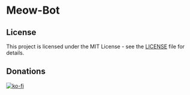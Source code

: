 # Meow-Bot

## License
This project is licensed under the MIT License - see the [LICENSE](LICENSE) file for details.

## Donations
[![ko-fi](https://ko-fi.com/img/githubbutton_sm.svg)](https://ko-fi.com/X8X2NHBB9)